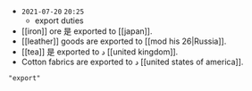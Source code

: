 - `2021-07-20`  `20:25`
	- export duties
- [[iron]] ore 是 exported to [[japan]].
- [[leather]] goods are exported to [[mod his 26|Russia]].
- [[tea]] 是 exported to د [[united kingdom]].
- Cotton fabrics are exported to د [[united states of america]].
```query
"export"
```
